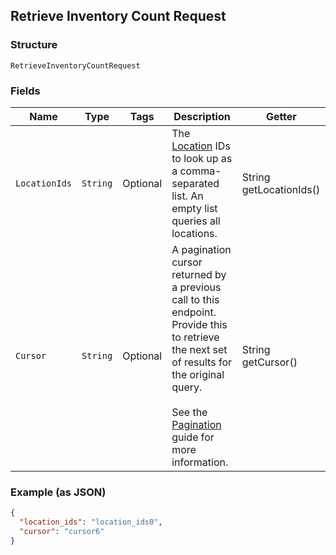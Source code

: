 ## Retrieve Inventory Count Request

### Structure

`RetrieveInventoryCountRequest`

### Fields

| Name | Type | Tags | Description | Getter |
|  --- | --- | --- | --- | --- |
| `LocationIds` | `String` | Optional | The [Location](#type-location) IDs to look up as a comma-separated<br>list. An empty list queries all locations. | String getLocationIds() |
| `Cursor` | `String` | Optional | A pagination cursor returned by a previous call to this endpoint.<br>Provide this to retrieve the next set of results for the original query.<br><br>See the [Pagination](https://developer.squareup.com/docs/docs/working-with-apis/pagination) guide for more information. | String getCursor() |

### Example (as JSON)

```json
{
  "location_ids": "location_ids0",
  "cursor": "cursor6"
}
```

